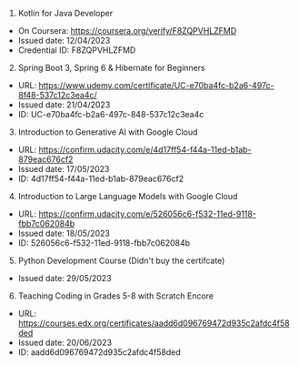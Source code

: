 1. Kotlin for Java Developer
- On Coursera: https://coursera.org/verify/F8ZQPVHLZFMD
- Issued date: 12/04/2023
- Credential ID: F8ZQPVHLZFMD

2. Spring Boot 3, Spring 6 & Hibernate for Beginners

- URL: https://www.udemy.com/certificate/UC-e70ba4fc-b2a6-497c-8f48-537c12c3ea4c/
- Issued date: 21/04/2023
- ID: UC-e70ba4fc-b2a6-497c-848-537c12c3ea4c

3. Introduction to Generative AI with Google Cloud
- URL: https://confirm.udacity.com/e/4d17ff54-f44a-11ed-b1ab-879eac676cf2
- Issued date: 17/05/2023
- ID: 4d17ff54-f44a-11ed-b1ab-879eac676cf2

4. Introduction to Large Language Models with Google Cloud

- URL: https://confirm.udacity.com/e/526056c6-f532-11ed-9118-fbb7c062084b
- Issued date: 18/05/2023
- ID: 526056c6-f532-11ed-9118-fbb7c062084b

5. Python Development Course (Didn't buy the certifcate)
- Issued date: 29/05/2023

6. Teaching Coding in Grades 5-8 with Scratch Encore
- URL: https://courses.edx.org/certificates/aadd6d096769472d935c2afdc4f58ded
- Issued date: 20/06/2023
- ID: aadd6d096769472d935c2afdc4f58ded